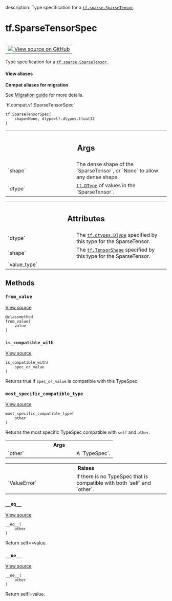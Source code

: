description: Type specification for a <a href="../tf/sparse/SparseTensor.md"><code>tf.sparse.SparseTensor</code></a>.

<div itemscope itemtype="http://developers.google.com/ReferenceObject">
<meta itemprop="name" content="tf.SparseTensorSpec" />
<meta itemprop="path" content="Stable" />
<meta itemprop="property" content="__eq__"/>
<meta itemprop="property" content="__init__"/>
<meta itemprop="property" content="__ne__"/>
<meta itemprop="property" content="from_value"/>
<meta itemprop="property" content="is_compatible_with"/>
<meta itemprop="property" content="most_specific_compatible_type"/>
</div>

# tf.SparseTensorSpec

<!-- Insert buttons and diff -->

<table class="tfo-notebook-buttons tfo-api nocontent" align="left">
<td>
  <a target="_blank" href="https://github.com/tensorflow/tensorflow/blob/r2.3/tensorflow/python/framework/sparse_tensor.py#L270-L402">
    <img src="https://www.tensorflow.org/images/GitHub-Mark-32px.png" />
    View source on GitHub
  </a>
</td>
</table>



Type specification for a <a href="../tf/sparse/SparseTensor.md"><code>tf.sparse.SparseTensor</code></a>.

<section class="expandable">
  <h4 class="showalways">View aliases</h4>
  <p>
<b>Compat aliases for migration</b>
<p>See
<a href="https://www.tensorflow.org/guide/migrate">Migration guide</a> for
more details.</p>
<p>`tf.compat.v1.SparseTensorSpec`</p>
</p>
</section>

<pre class="devsite-click-to-copy prettyprint lang-py tfo-signature-link">
<code>tf.SparseTensorSpec(
    shape=None, dtype=tf.dtypes.float32
)
</code></pre>



<!-- Placeholder for "Used in" -->


<!-- Tabular view -->
 <table class="responsive fixed orange">
<colgroup><col width="214px"><col></colgroup>
<tr><th colspan="2"><h2 class="add-link">Args</h2></th></tr>

<tr>
<td>
`shape`
</td>
<td>
The dense shape of the `SparseTensor`, or `None` to allow any dense
shape.
</td>
</tr><tr>
<td>
`dtype`
</td>
<td>
<a href="../tf/dtypes/DType.md"><code>tf.DType</code></a> of values in the `SparseTensor`.
</td>
</tr>
</table>





<!-- Tabular view -->
 <table class="responsive fixed orange">
<colgroup><col width="214px"><col></colgroup>
<tr><th colspan="2"><h2 class="add-link">Attributes</h2></th></tr>

<tr>
<td>
`dtype`
</td>
<td>
The <a href="../tf/dtypes/DType.md"><code>tf.dtypes.DType</code></a> specified by this type for the SparseTensor.
</td>
</tr><tr>
<td>
`shape`
</td>
<td>
The <a href="../tf/TensorShape.md"><code>tf.TensorShape</code></a> specified by this type for the SparseTensor.
</td>
</tr><tr>
<td>
`value_type`
</td>
<td>

</td>
</tr>
</table>



## Methods

<h3 id="from_value"><code>from_value</code></h3>

<a target="_blank" href="https://github.com/tensorflow/tensorflow/blob/r2.3/tensorflow/python/framework/sparse_tensor.py#L392-L402">View source</a>

<pre class="devsite-click-to-copy prettyprint lang-py tfo-signature-link">
<code>@classmethod</code>
<code>from_value(
    value
)
</code></pre>




<h3 id="is_compatible_with"><code>is_compatible_with</code></h3>

<a target="_blank" href="https://github.com/tensorflow/tensorflow/blob/r2.3/tensorflow/python/framework/type_spec.py#L93-L108">View source</a>

<pre class="devsite-click-to-copy prettyprint lang-py tfo-signature-link">
<code>is_compatible_with(
    spec_or_value
)
</code></pre>

Returns true if `spec_or_value` is compatible with this TypeSpec.


<h3 id="most_specific_compatible_type"><code>most_specific_compatible_type</code></h3>

<a target="_blank" href="https://github.com/tensorflow/tensorflow/blob/r2.3/tensorflow/python/framework/type_spec.py#L110-L132">View source</a>

<pre class="devsite-click-to-copy prettyprint lang-py tfo-signature-link">
<code>most_specific_compatible_type(
    other
)
</code></pre>

Returns the most specific TypeSpec compatible with `self` and `other`.


<!-- Tabular view -->
 <table class="responsive fixed orange">
<colgroup><col width="214px"><col></colgroup>
<tr><th colspan="2">Args</th></tr>

<tr>
<td>
`other`
</td>
<td>
A `TypeSpec`.
</td>
</tr>
</table>



<!-- Tabular view -->
 <table class="responsive fixed orange">
<colgroup><col width="214px"><col></colgroup>
<tr><th colspan="2">Raises</th></tr>

<tr>
<td>
`ValueError`
</td>
<td>
If there is no TypeSpec that is compatible with both `self`
and `other`.
</td>
</tr>
</table>



<h3 id="__eq__"><code>__eq__</code></h3>

<a target="_blank" href="https://github.com/tensorflow/tensorflow/blob/r2.3/tensorflow/python/framework/type_spec.py#L293-L296">View source</a>

<pre class="devsite-click-to-copy prettyprint lang-py tfo-signature-link">
<code>__eq__(
    other
)
</code></pre>

Return self==value.


<h3 id="__ne__"><code>__ne__</code></h3>

<a target="_blank" href="https://github.com/tensorflow/tensorflow/blob/r2.3/tensorflow/python/framework/type_spec.py#L298-L299">View source</a>

<pre class="devsite-click-to-copy prettyprint lang-py tfo-signature-link">
<code>__ne__(
    other
)
</code></pre>

Return self!=value.





